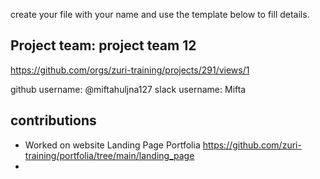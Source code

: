 create your file with your name and use the template below to fill details.

## Project team: project team 12 
https://github.com/orgs/zuri-training/projects/291/views/1

github username: @miftahuljna127
slack username: Mifta

## contributions
* Worked on website Landing Page Portfolia https://github.com/zuri-training/portfolia/tree/main/landing_page
* 
